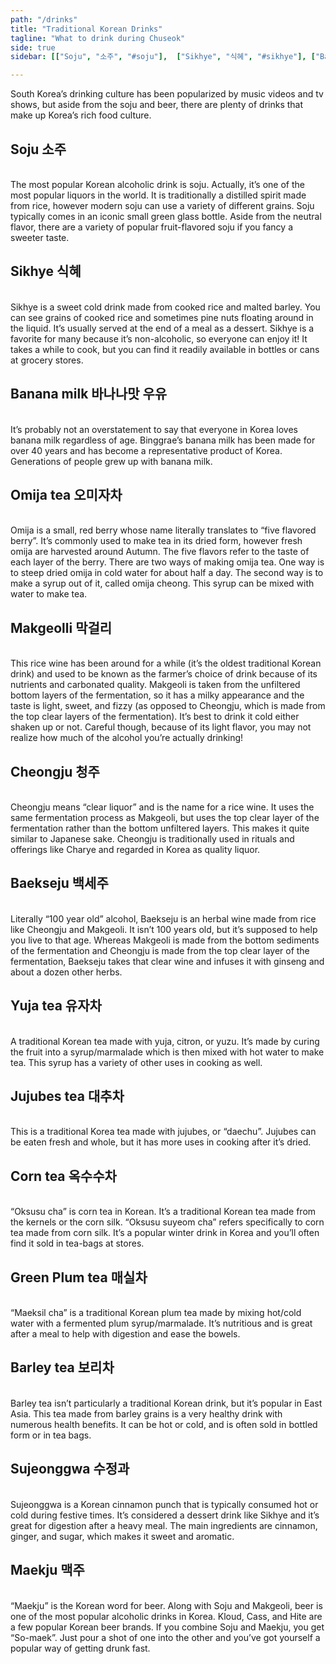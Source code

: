 ```yaml
---
path: "/drinks"
title: "Traditional Korean Drinks"
tagline: "What to drink during Chuseok"
side: true
sidebar: [["Soju", "소주", "#soju"],  ["Sikhye", "식혜", "#sikhye"], ["Banana milk", "바나나맛 우유", "#banana-milk"], ["Omija tea", "오미자차", "#omija"], ["Makgeolli", "막걸리", "#makgeoli"], ["Cheongju", "청주", "#cheongju"], ["Baekseju", "백세주", "#baekseju"], ["Yuja tea", "유자차", "#yuja"], ["Jujubes tea", "대추차", "#jujubes"], ["Corn tea", "옥수수차", "#corn-tea"], ["Green Plum tea", "매실차", "#green-plum"], ["Barley tea", "보리차", "#barley"], ["Sujeonggwa", "수정과", "#sujeonggwa"], ["Maekju", "맥주", "#maekju"]]

---
```


<p>
South Korea’s drinking culture has been popularized by music videos and tv shows, but aside from the soju and beer, there are plenty of drinks that make up Korea’s rich food culture.
</p>

<h2 class="blog-header--2" id="soju">Soju 소주</h2></br>
The most popular Korean alcoholic drink is soju. Actually, it’s one of the most popular liquors in the world. It is traditionally a distilled spirit made from rice, however modern soju can use a variety of different grains. Soju typically comes in an iconic small green glass bottle. Aside from the neutral flavor, there are a variety of popular fruit-flavored soju if you fancy a sweeter taste. 

<h2 class="blog-header--2" id="sikhye">Sikhye 식혜</h2></br>
Sikhye is a sweet cold drink made from cooked rice and malted barley. You can see grains of cooked rice and sometimes pine nuts floating around in the liquid. It’s usually served at the end of a meal as a dessert. Sikhye is a favorite for many because it’s non-alcoholic, so everyone can enjoy it! It takes a while to cook, but you can find it readily available in bottles or cans at grocery stores. 

<h2 class="blog-header--2" id="banana-milk">Banana milk 바나나맛 우유</h2></br>
It’s probably not an overstatement to say that everyone in Korea loves banana milk regardless of age. Binggrae’s banana milk has been made for over 40 years and has become a representative product of Korea. Generations of people grew up with banana milk. 

<h2 class="blog-header--2" id="omija">Omija tea 오미자차</h2></br>
Omija is a small, red berry whose name literally translates to “five flavored berry”. It’s commonly used to make tea in its dried form, however fresh omija are harvested around Autumn. The five flavors refer to the taste of each layer of the berry. There are two ways of making omija tea. One way is to steep dried omija in cold water for about half a day. The second way is to make a syrup out of it, called omija cheong. This syrup can be mixed with water to make tea. 

<h2 class="blog-header--2" id="makgeoli">Makgeolli 막걸리</h2></br>
This rice wine has been around for a while (it’s the oldest traditional Korean drink) and used to be known as the farmer’s choice of drink because of its nutrients and carbonated quality. Makgeoli is taken from the unfiltered bottom layers of the fermentation, so it has a milky appearance and the taste is light, sweet, and fizzy (as opposed to Cheongju, which is made from the top clear layers of the fermentation). It’s best to drink it cold either shaken up or not. Careful though, because of its light flavor, you may not realize how much of the alcohol you’re actually drinking! 

<h2 class="blog-header--2" id="cheongju">Cheongju 청주</h2></br>
Cheongju means “clear liquor” and is the name for a rice wine. It uses the same fermentation process as Makgeoli, but uses the top clear layer of the fermentation rather than the bottom unfiltered layers. This makes it quite similar to Japanese sake. Cheongju is traditionally used in rituals and offerings like Charye and regarded in Korea as quality liquor.

<h2 class="blog-header--2" id="baekseju">Baekseju 백세주</h2></br>
Literally “100 year old” alcohol, Baekseju is an herbal wine made from rice like Cheongju and Makgeoli. It isn’t 100 years old, but it’s supposed to help you live to that age. Whereas Makgeoli is made from the bottom sediments of the fermentation and Cheongju is made from the top clear layer of the fermentation, Baekseju takes that clear wine and infuses it with ginseng and about a dozen other herbs. 

<h2 class="blog-header--2" id="yuja">Yuja tea 유자차</h2></br>
A traditional Korean tea made with yuja, citron, or yuzu. It’s made by curing the fruit into a syrup/marmalade which is then mixed with hot water to make tea. This syrup has a variety of other uses in cooking as well. 

<h2 class="blog-header--2" id="jujubes">Jujubes tea 대추차</h2></br>
This is a traditional Korea tea made with jujubes, or “daechu”. Jujubes can be eaten fresh and whole, but it has more uses in cooking after it’s dried.

<h2 class="blog-header--2" id="corn-tea">Corn tea 옥수수차</h2></br>
“Oksusu cha” is corn tea in Korean. It’s a traditional Korean tea made from the kernels or the corn silk. “Oksusu suyeom cha” refers specifically to corn tea made from corn silk. It’s a popular winter drink in Korea and you’ll often find it sold in tea-bags at stores. 

<h2 class="blog-header--2" id="green-plum">Green Plum tea 매실차</h2></br>
“Maeksil cha” is a traditional Korean plum tea made by mixing hot/cold water with a fermented plum syrup/marmalade. It’s nutritious and is great after a meal to help with digestion and ease the bowels. 

<h2 class="blog-header--2" id="barley">Barley tea 보리차</h2></br>
Barley tea isn’t particularly a traditional Korean drink, but it’s popular in East Asia. This tea made from barley grains is a very healthy drink with numerous health benefits. It can be hot or cold, and is often sold in bottled form or in tea bags. 

<h2 class="blog-header--2" id="sujeonggwa">Sujeonggwa 수정과</h2></br>
Sujeonggwa is a Korean cinnamon punch that is typically consumed hot or cold during festive times. It’s considered a dessert drink like Sikhye and it’s great for digestion after a heavy meal. The main ingredients are cinnamon, ginger, and sugar, which makes it sweet and aromatic. 

<h2 class="blog-header--2" id="maekju">Maekju 맥주</h2></br>
“Maekju” is the Korean word for beer. Along with Soju and Makgeoli, beer is one of the most popular alcoholic drinks in Korea. Kloud, Cass, and Hite are a few popular Korean beer brands. If you combine Soju and Maekju, you get “So-maek”. Just pour a shot of one into the other and you’ve got yourself a popular way of getting drunk fast. 
